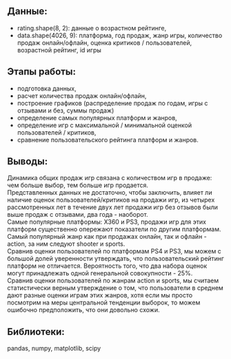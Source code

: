 ## Данные: 
- rating.shape(8, 2): данные о возрастном рейтинге,  
- data.shape(4026, 9): платформа, год продаж, жанр игры, количество продаж онлайн/офлайн, оценка критиков / пользователей, возрастной рейтинг, id игры


## Этапы работы:
- подготовка данных,  
- расчет количества продаж онлайн/офлайн,  
- построение графиков (распределение продаж по годам, игры с отзывами и без, суммы продаж)
- определение самых популярных платформ и жанров,
- определение игр с максимальной / минимальной оценкой пользователей / критиков,  
- сравнение пользовательского рейтинга платформ и жанров.

## Выводы:
Динамика общих продаж игр связана с количеством игр в продаже: чем больше выбор, тем больше игр продается.  
Представленных данных не достаточно, чтобы заключить, влияет ли наличие оценок пользователей/критиков на продажи игр, из четырех рассмотренных лет в течение двух лет продажи игр без отзывов были выше продаж с отзывами, два года - наоборот.  
Самые популярные платформы: X360 и PS3, продажи игр для этих платформ существенно опережают показатели по другим платформам.  
Самый популярный жанр как при продажах онлайн, так и офлайн - action, за ним следуют shooter и sports.  
Сравнив оценки пользователей по платформам PS4 и PS3, мы можем с большой долей уверенности утверждать, что пользовательский рейтинг платформ не отличается. Вероятность того, что два набора оценок могут принадлежать одной генеральной совокупности - 25%.  
Сравнив оценки пользователей по жанрам action и sports, мы считаем статистически верным утверждение о том, что пользователи в среднем дают разные оценки играм этих жанров, хотя если мы просто посмотрим на меры центральной тенденции выборок, то можем ошибочно предположить, что они довольно схожи.

## Библиотеки:
pandas, numpy, matplotlib, scipy  
